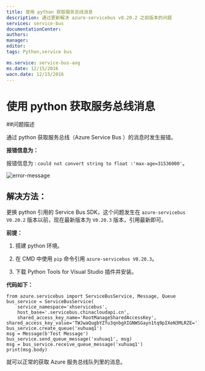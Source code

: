 ```yaml
---
title: 使用 python 获取服务总线消息
description: 通过更新解决 azure-servicebus v0.20.2 之前版本的问题
services: service-bus
documentationCenter: 
authors: 
manager: 
editor: 
tags: Python,service bus

ms.service: service-bus-aog
ms.date: 12/15/2016
wacn.date: 12/15/2016
---
```


# 使用 python 获取服务总线消息

##问题描述  

通过 python 获取服务总线（Azure Service Bus ）的消息时发生报错。

**报错信息为：**  

报错信息为 : `could not convert string to float :'max-age=31536000'`。  

![error-message](./media/aog-service-bus-qa-python-queue-message/error-message.png)

## 解决方法：  

更换 python 引用的 Service Bus SDK，这个问题发生在 `azure-servicebus V0.20.2` 版本以前，现在最新版本为 `V0.20.3` 版本，引用最新即可。  

**前提：** 

1. 搭建 python 环境。

2. 在 CMD 中使用 `pip` 命令引用 `azure-servicebus V0.20.3`。

3. 下载 Python Tools for Visual Studio 插件并安装。
  
**代码如下：**  

    from azure.servicebus import ServiceBusService, Message, Queue
    bus_service = ServiceBusService(
        service_namespace='xhservicebus',
        host_base='.servicebus.chinacloudapi.cn',
        shared_access_key_name='RootManageSharedAccessKey',
    shared_access_key_value='TWJwaQugbYZfu3qnbgXIGNWSGayn1tq9pIXeN3MLRZE=')
    bus_service.create_queue('xuhuaq1')
    msg = Message(b'Test Message')
    bus_service.send_queue_message('xuhuaq1', msg)
    msg = bus_service.receive_queue_message('xuhuaq1')
    print(msg.body)

就可以正常的获取 Azure 服务总线队列里的消息。
